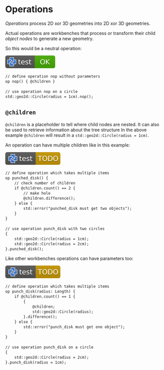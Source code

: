 # Operations

*Operations* process 2D xor 3D geometries into 2D xor 3D geometries.

Actual operations are workbenches that process or transform their child *object
nodes* to generate a new geometry.

So this would be a neutral operation:

[![test](.test/op_example.svg)](.test/op_example.log)

```µcad,op_example
// define operation nop without parameters
op nop() { @children }

// use operation nop on a circle
std::geo2d::Circle(radius = 1cm).nop();
```

## `@children`

`@children` is a placeholder to tell where child nodes are nested.
It can also be used to retrieve information about the tree structure
In the above example `@children` will result in a `std::geo2d::Circle(radius = 1cm)`.

An operation can have multiple children like in this example:

[![test](.test/children.svg)](.test/children.log)

```µcad,children#todo
// define operation which takes multiple items
op punched_disk() { 
    // check number of children
    if @children.count() == 2 {
        // make hole
        @children.difference(); 
    } else {
        std::error("punched_disk must get two objects");
    }
}

// use operation punch_disk with two circles
{
    std::geo2d::Circle(radius = 1cm);
    std::geo2d::Circle(radius = 2cm);
}.punched_disk();
```

Like other workbenches operations can have parameters too:

[![test](.test/parameters.svg)](.test/parameters.log)

```µcad,parameters#todo
// define operation which takes multiple items
op punch_disk(radius: Length) {
    if @children.count() == 1 {
        { 
            @children;
            std::geo2d::Circle(radius);
        }.difference();
    } else {
        std::error("punch_disk must get one object");
    }
}

// use operation punch_disk on a circle
{
    std::geo2d::Circle(radius = 2cm);
}.punch_disk(radius = 1cm);
```
